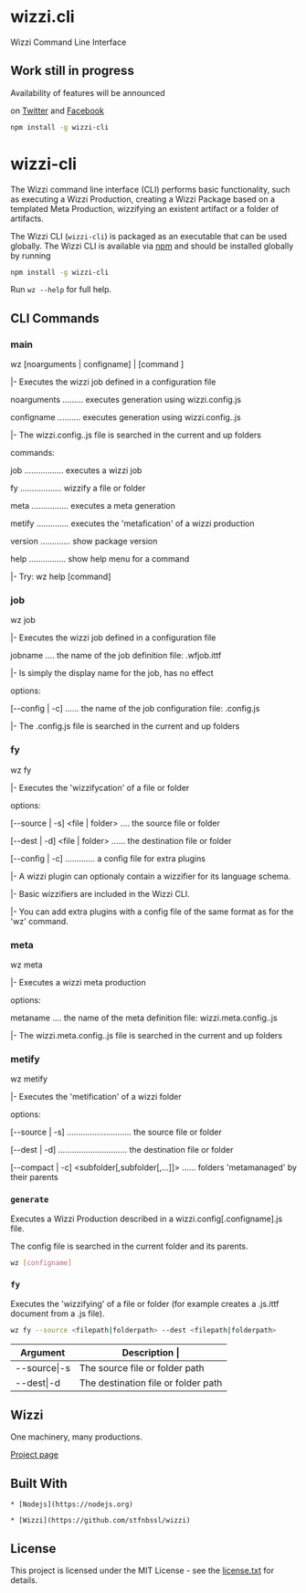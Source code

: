# wizzi.cli

Wizzi Command Line Interface




## Work still in progress

Availability of features will be announced

on [Twitter](https://twitter.com/wizziteam) and [Facebook](https://www.facebook.com/wizzifactory)


```sh
npm install -g wizzi-cli
```
# wizzi-cli
The Wizzi command line interface (CLI) performs basic functionality, such as executing a Wizzi Production, creating a Wizzi Package based on a templated Meta Production, wizzifying an existent artifact or a folder of artifacts.

The Wizzi CLI (`wizzi-cli`) is packaged as an executable that can be used globally. The Wizzi CLI is available via [npm](https://www.npmjs.com/) and should be installed globally by running

```sh
npm install -g wizzi-cli
```
Run `wz --help` for full help.

## CLI Commands
### main
wz [noarguments | configname] | [command <options>]

 |- Executes the wizzi job defined in a configuration file

noarguments ......... executes generation using wizzi.config.js

configname .......... executes generation using wizzi.config.<configname>.js

 |- The wizzi.config.<configname>.js file is searched in the current and up folders



commands:

 job ................. executes a wizzi job

 fy .................. wizzify a file or folder

 meta ................ executes a meta generation

 metify .............. executes the 'metafication' of a wizzi production

 version ............. show package version

 help ................ show help menu for a command

 |- Try: wz help [command]

### job
wz job <jobname> <options>

 |- Executes the wizzi job defined in a configuration file

jobname .... the name of the job definition file: <jobname>.wfjob.ittf

 |- Is simply the display name for the job, has no effect

options:

 [--config | -c] <configname> ...... the name of the job configuration file: <configname>.config.js

 |- The <configname>.config.js file is searched in the current and up folders

### fy
wz fy <options>

 |- Executes the 'wizzifycation' of a file or folder

options:

 [--source | -s] <file | folder> .... the source file or folder

 [--dest | -d] <file | folder> ...... the destination file or folder

 [--config | -c] <file> ............. a config file for extra plugins

 |- A wizzi plugin can optionaly contain a wizzifier for its language schema.

 |- Basic wizzifiers are included in the Wizzi CLI.

 |- You can add extra plugins with a config file of the same format as for the 'wz' command.

### meta
wz meta <metaname>

 |- Executes a wizzi meta production

options:

 metaname .... the name of the meta definition file: wizzi.meta.config.<metaname>.js

 |- The wizzi.meta.config.<metaname>.js file is searched in the current and up folders

### metify
wz metify <options>

 |- Executes the 'metification' of a wizzi folder

options:

[--source | -s] <folder> ............................ the source file or folder

[--dest | -d] <folder> .............................. the destination file or folder

[--compact | -c] <subfolder[,subfolder[,...]]> ...... folders 'metamanaged' by their parents

### `generate`
Executes a Wizzi Production described in a wizzi.config[.configname].js file.

The config file is searched in the current folder and its parents.

```sh
wz [configname]
```
### `fy`
Executes the 'wizzifying' of a file or folder (for example creates a .js.ittf document from a .js file).

```sh
wz fy --source <filepath|folderpath> --dest <filepath|folderpath>
```

<table>
<thead>
<th>Argument<th>Description                                                                                                                                                                                                                             |</thead>
<tbody>
<tr>
<td>--source|-s <filepath|folderpath></td>
<td>The source file or folder path</td>
</tr>
<tr>
<td>--dest|-d <filepath|folderpath></td>
<td>The destination file or folder path</td>
</tr>
</tbody>
</table>



## Wizzi

One machinery, many productions.




<p><a href="https://stfnbssl.github.io/wizzi">Project page</a></p>

## Built With
    * [Nodejs](https://nodejs.org)
    
    * [Wizzi](https://github.com/stfnbssl/wizzi)
    

## License

<p>This project is licensed under the MIT License - see the <a href="license.txt">license.txt</a> for details.</p>

